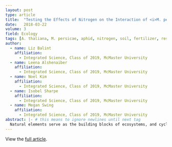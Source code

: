```yaml
---
layout: post
type: article
title:  "Testing the Effects of Nitrogen on the Interaction of <i>M. persicae</i> and <i>A. thaliana</i>"
date:   2018-03-22
volume: 3
field: Ecology
tags: [A. thaliana, M. persicae, aphid, nitrogen, soil, fertilizer, resource allocation, plant-animal interactions]
author:
  - name: Liz Balint
    affiliation:
      - Integrated Science, Class of 2019, McMaster University
  - name: Leena Alshenaiber
    affiliation:
      - Integrated Science, Class of 2019, McMaster University
  - name: Noel Kim
    affiliation:
      - Integrated Science, Class of 2019, McMaster University
  - name: Isobel Sharpe
    affiliation:
      - Integrated Science, Class of 2019, McMaster University
  - name: Megan Swing
    affiliation:
      - Integrated Science, Class of 2019, McMaster University
abstract: |- # this means to ignore newlines until next tag
  Natural elements serve as the building blocks of ecosystems, and cycle through the biosphere. Nitrogen is one of the most important elements for plant growth. To further increase plant growth, nitrogen is artificially added to ecosystems as fertilizer, though it may put nearby organisms at risk. The impact of fertilizer runoff affects many environments and the organisms that inhabit them. For these reasons, it is important to understand the effects of increased amounts of nitrogen on plant-animal interactions. To do so, we studied the effect of varying ammonium nitrate (AN) concentrations, a compound commonly found in fertilizer, on the interaction between *Arabidopsis thaliana* and *Myzus persicae*. The control group *A. thaliana* plants were treated with water, while low and high dose groups were treated with varying concentrations of AN. We counted the number of *M. persicae* present on each *A. thaliana* plant throughout the study period. The low dose group begins to plateau after the sixth day, while the control and high dose groups grew. These results suggest that soil nitrogen content affects trophic interactions between plants and herbivores. The optimal treatment was a low dose of AN, as population growth of *M. persicae* plateaued, limiting herbivory and potentially benefiting *A. thaliana*.
---
```

View the [full article](Volume3_Articles/Balint.pdf).
